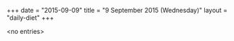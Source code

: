 +++
date = "2015-09-09"
title = "9 September 2015 (Wednesday)"
layout = "daily-diet"
+++

\<no entries\>